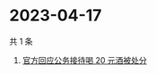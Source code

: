 # 2023-04-17

共 1 条

<!-- BEGIN ZHIHUSEARCH -->
<!-- 最后更新时间 Mon Apr 17 2023 00:14:18 GMT+0800 (China Standard Time) -->
1. [官方回应公务接待喝 20 元酒被处分](https://www.zhihu.com/search?q=官方回应公务接待喝%2020%20元酒被处分)
<!-- END ZHIHUSEARCH -->
